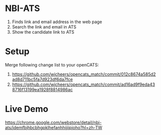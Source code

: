 # NBI-ATS
1. Finds link and email address in the web page
2. Search the link and email in ATS
3. Show the candidate link to ATS

# Setup
Merge following change list to your openCATS:
1. https://github.com/wjcheers/opencats_match/commit/012c8674a585d2ad8d711bc5fa7d923df6da7fce
2. https://github.com/wjcheers/opencats_match/commit/ad16ad9f9eda438716f13199ea1928f8814986ac

# Live Demo
https://chrome.google.com/webstore/detail/nbi-ats/jdemfbjhbcbhgpklhefanhhijiipioho?hl=zh-TW
